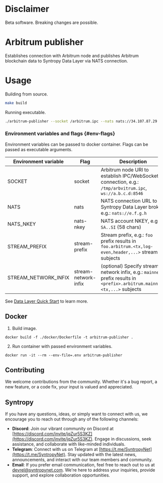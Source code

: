 # Disclaimer

Beta software. Breaking changes are possible.

# Arbitrum publisher

Establishes connection with Arbitrum node and publishes Arbitrum blockchain data to Syntropy Data Layer via NATS connection.

# Usage

Building from source.
```bash
make build
```

Running executable.
```bash
./arbitrum-publisher --socket /arbitrum.ipc --nats nats://34.107.87.29 --stream-prefix my-org --nats-nkey SA..BC
```

### Environment variables and flags {#env-flags}

Environment variables can be passed to docker container. Flags can be passed as executable arguments.

| Environment variable | Flag                  | Description                                                                                                               |
| -------------------- | --------------------- | ------------------------------------------------------------------------------------------------------------------------- |
| SOCKET               | socket                | Arbitrum node URI to establish IPC/WebSocket connection, e.g.: `/tmp/arbvitrum.ipc`, `ws://a.b.c.d:8546`                  |
| NATS                 | nats                  | NATS connection URL to Syntropy Data Layer broker, e.g.: `nats://e.f.g.h`                                                 |
| NATS_NKEY            | nats-nkey             | NATS account NKEY, e.g.: `SA..SI` (58 chars)                                                                              |
| STREAM_PREFIX        | stream-prefix         | Stream prefix, e.g.: `foo` prefix results in `foo.arbitrum.<tx,log-even,header,...>` stream subjects                      |
| STREAM_NETWORK_INFIX | stream-network-infix  | (optional) Specify stream network infix, e.g.: `mainnet` prefix results in `<prefix>.arbitrum.mainnet.<tx,...>` subjects  |

See [Data Layer Quick Start](https://docs.syntropynet.com/build/data-layer/data-layer-quick-start) to learn more.

## Docker

1. Build image.
```
docker build -f ./docker/Dockerfile -t arbitrum-publisher .
```

2. Run container with passed environment variables.
```
docker run -it --rm --env-file=.env arbitrum-publisher
```

## Contributing

We welcome contributions from the community. Whether it's a bug report, a new feature, or a code fix, your input is valued and appreciated.

## Syntropy

If you have any questions, ideas, or simply want to connect with us, we encourage you to reach out through any of the following channels:

- **Discord**: Join our vibrant community on Discord at [https://discord.com/invite/jqZur5S3KZ](https://discord.com/invite/jqZur5S3KZ). Engage in discussions, seek assistance, and collaborate with like-minded individuals.
- **Telegram**: Connect with us on Telegram at [https://t.me/SyntropyNet](https://t.me/SyntropyNet). Stay updated with the latest news, announcements, and interact with our team members and community.
- **Email**: If you prefer email communication, feel free to reach out to us at devrel@syntropynet.com. We're here to address your inquiries, provide support, and explore collaboration opportunities.
